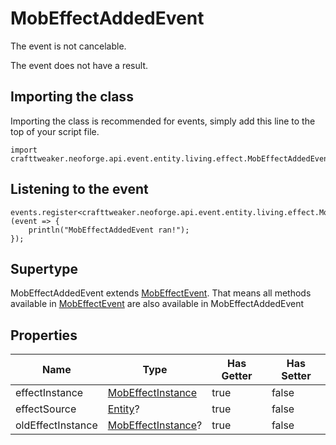 # MobEffectAddedEvent

The event is not cancelable.

The event does not have a result.

## Importing the class

Importing the class is recommended for events, simply add this line to the top of your script file.
```zenscript
import crafttweaker.neoforge.api.event.entity.living.effect.MobEffectAddedEvent;
```


## Listening to the event

```zenscript
events.register<crafttweaker.neoforge.api.event.entity.living.effect.MobEffectAddedEvent>(event => {
    println("MobEffectAddedEvent ran!");
});
```


## Supertype

MobEffectAddedEvent extends [MobEffectEvent](/neoforge/api/event/entity/living/effect/MobEffectEvent). That means all methods available in [MobEffectEvent](/neoforge/api/event/entity/living/effect/MobEffectEvent) are also available in MobEffectAddedEvent

## Properties

|       Name        |                                Type                                | Has Getter | Has Setter |
|-------------------|--------------------------------------------------------------------|------------|------------|
| effectInstance    | [MobEffectInstance](/vanilla/api/entity/effect/MobEffectInstance)  | true       | false      |
| effectSource      | [Entity](/vanilla/api/entity/Entity)?                              | true       | false      |
| oldEffectInstance | [MobEffectInstance](/vanilla/api/entity/effect/MobEffectInstance)? | true       | false      |

